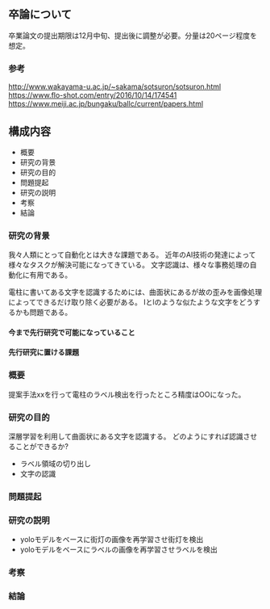 ## 卒論について
卒業論文の提出期限は12月中旬、提出後に調整が必要。分量は20ページ程度を想定。

### 参考
http://www.wakayama-u.ac.jp/~sakama/sotsuron/sotsuron.html
https://www.flo-shot.com/entry/2016/10/14/174541
https://www.meiji.ac.jp/bungaku/ballc/current/papers.html

## 構成内容
- 概要
- 研究の背景
- 研究の目的
- 問題提起
- 研究の説明
- 考察
- 結論

### 研究の背景
我々人類にとって自動化とは大きな課題である。
近年のAI技術の発達によって様々なタスクが解決可能になってきている。
文字認識は、様々な事務処理の自動化に有用である。

電柱に書いてある文字を認識するためには、曲面状にあるが故の歪みを画像処理によってできるだけ取り除く必要がある。
Iとlのような似たような文字をどうするかも問題である。

#### 今まで先行研究で可能になっていること

#### 先行研究に置ける課題

### 概要
提案手法xxを行って電柱のラベル検出を行ったところ精度はOOになった。

### 研究の目的
深層学習を利用して曲面状にある文字を認識する。
どのようにすれば認識させることができるか?
- ラベル領域の切り出し
- 文字の認識

### 問題提起


### 研究の説明
- yoloモデルをベースに街灯の画像を再学習させ街灯を検出
- yoloモデルをベースにラベルの画像を再学習させラベルを検出
### 考察


### 結論
